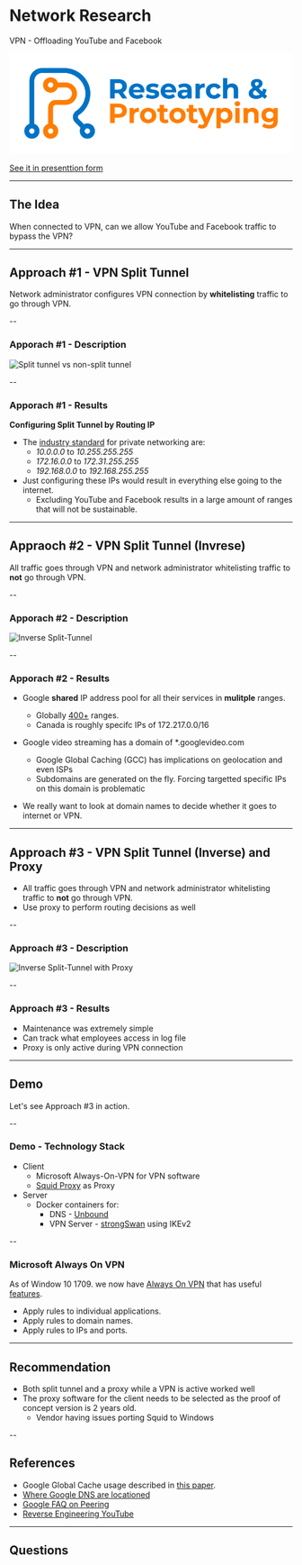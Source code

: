 # Network Research
VPN - Offloading YouTube and Facebook

![IT Research and Prototyping](https://github.com/sara-sabr/ITResearch-Prototyping/raw/master/assets/img/RP_Logo_Wordmark-EN.png)

[See it in presenttion form](https://sara-sabr.github.io/util-presentation/presentation.html?gh-scope=sara-sabr/poc-network-vpn-split-tunnel&gh-file=reports/presentation.md)

---

## The Idea

When connected to VPN, can we allow YouTube and Facebook traffic to bypass the VPN?

---

## Approach #1 - VPN Split Tunnel

Network administrator configures VPN connection by __whitelisting__ traffic to go through VPN.

--

### Apporach #1 - Description

![Split tunnel vs non-split tunnel](https://github.com/sara-sabr/poc-network-vpn-split-tunnel/raw/master/reports/assets/VPN-with-and-without-split-tunneling.png)

--

### Apporach #1 - Results

**Configuring Split Tunnel by Routing IP**

- The [industry standard](https://www.iana.org/assignments/iana-ipv4-special-registry/iana-ipv4-special-registry.xhtml) for private networking are:
  - *10.0.0.0* to *10.255.255.255*
  - *172.16.0.0* to *172.31.255.255*
  - *192.168.0.0* to *192.168.255.255*
- Just configuring these IPs would result in everything else going to the internet. 
  - Excluding YouTube and Facebook results in a large amount of ranges that will not be  sustainable.

---

## Appraoch #2 - VPN Split Tunnel (Invrese)

All traffic goes through VPN and network administrator whitelisting traffic to __not__ go through VPN.

--

### Apporach #2 - Description

![Inverse Split-Tunnel](https://github.com/sara-sabr/poc-network-vpn-split-tunnel/raw/master/reports/assets/approach2-ip.png)

--

### Apporach #2 - Results

- Google **shared** IP address pool for all their services in **mulitple** ranges.
  - Globally [400+](https://bgp.he.net/AS15169#_prefixes) ranges.
  - Canada is roughly specifc IPs of 172.217.0.0/16

- Google video streaming has a domain of *.googlevideo.com
  - Google Global Caching (GCC) has implications on geolocation and even ISPs
  - Subdomains are generated on the fly. Forcing targetted specific IPs on this domain is problematic 
- We really want to look at domain names to decide whether it goes to internet or VPN.

---

## Approach #3 - VPN Split Tunnel (Inverse) and Proxy

- All traffic goes through VPN and network administrator whitelisting traffic to __not__ go through VPN.
- Use proxy to perform routing decisions as well 

--

### Approach #3 - Description


![Inverse Split-Tunnel with Proxy](https://github.com/sara-sabr/poc-network-vpn-split-tunnel/raw/master/reports/assets/approach3-domain.png)

--

### Approach #3 - Results

- Maintenance was extremely simple
- Can track what employees access in log file 
- Proxy is only active during VPN connection

---

## Demo

Let's see Approach #3 in action.

--

### Demo - Technology Stack

- Client 
  - Microsoft Always-On-VPN for VPN software
  - [Squid Proxy](http://www.squid-cache.org/) as Proxy
- Server
  - Docker containers for:
    - DNS - [Unbound](https://nlnetlabs.nl/projects/unbound/about/)
    - VPN Server - [strongSwan](https://www.strongswan.org/) using IKEv2 

--

### Microsoft Always On VPN

 As of Window 10 1709. we now have [Always On VPN](https://docs.microsoft.com/en-us/windows-server/remote/remote-access/vpn/always-on-vpn/always-on-vpn-technology-overview) that has useful [features](https://docs.microsoft.com/en-us/windows-server/remote/remote-access/vpn/vpn-map-da).

- Apply rules to individual applications.
- Apply rules to domain names.
- Apply rules to IPs and ports.

---

## Recommendation

- Both split tunnel and a proxy while a VPN is active worked well
- The proxy software for the client needs to be selected as the proof of concept version is 2 years old.
  - Vendor having issues porting Squid to Windows

--

## References

- Google Global Cache usage described in [this paper](https://vaibhavbajpai.com/documents/papers/proceedings/youtube-load-balancing-pam-2018.pdf).
- [Where Google DNS are locationed](https://developers.google.com/speed/public-dns/faq#locations)
- [Google FAQ on Peering](https://peering.google.com/#/learn-more/faq)
- [Reverse Engineering YouTube](https://tyrrrz.me/Blog/Reverse-engineering-YouTube)

---

## Questions
